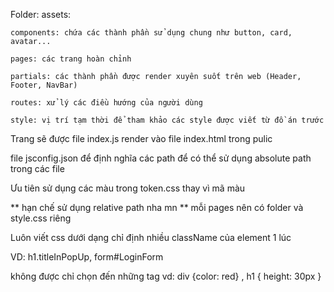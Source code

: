 Folder:
    assets: 

    components: chứa các thành phần sử dụng chung như button, card, avatar...

    pages: các trang hoàn chỉnh 

    partials: các thành phần được render xuyên suốt trên web (Header, Footer, NavBar)

    routes: xử lý các điều hướng của người dùng

    style: vị trí tạm thời để tham khảo các style được viết từ đồ án trước

Trang sẽ được file index.js render vào file index.html trong pulic

file jsconfig.json để định nghĩa các path để có thể sử dụng absolute path trong các file 

Ưu tiên sử dụng các màu trong token.css thay vì mã màu

** hạn chế sử dụng relative path nha mn
** mỗi pages nên có folder và style.css riêng 

Luôn viết css dưới dạng chỉ định nhiều className của element 1 lúc

VD: h1.titleInPopUp, form#LoginForm

không được chỉ chọn đến những tag vd: div {color: red} , h1 { height: 30px } 

